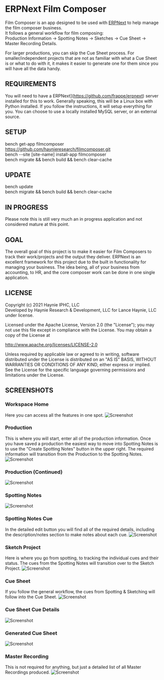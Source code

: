 # ERPNext Film Composer
Film Composer is an app designed to be used with [ERPNext](https://github.com/frappe/erpnext) to help manage the film composer business.  
It follows a general workflow for film composing:  
Production Information -> Spotting Notes -> Sketches -> Cue Sheet -> Master Recording Details.  

For larger productions, you can skip the Cue Sheet process. For smaller/independent projects that are not as familiar with what a Cue Sheet is or what to do with it, it makes it easier to generate one for them since you will have all the data handy.

## REQUIREMENTS
You will need to have a ERPNext](https://github.com/frappe/erpnext) server installed for this to work. Generally speaking, this will be a Linux box with Python installed. If you follow the instructions, it will setup everything for you. You can choose to use a locally installed MySQL server, or an external source.

## SETUP
bench get-app filmcomposer https://github.com/haynieresearch/filmcomposer.git  
bench --site [site-name] install-app filmcomposer  
bench migrate && bench build && bench clear-cache  

## UPDATE
bench update  
bench migrate && bench build && bench clear-cache

## IN PROGRESS
Please note this is still very much an in progress application and not considered mature at this point.

## GOAL
The overall goal of this project is to make it easier for Film Composers to track their work/projects and the output they deliver. ERPNext is an excellent framework for this project due to the built in functionality for managing your business. The idea being, all of your business from accounting, to HR, and the core composer work can be done in one single application.

## LICENSE
Copyright (c) 2021 Haynie IPHC, LLC\
Developed by Haynie Research & Development, LLC for Lance Haynie, LLC under license.

Licensed under the Apache License, Version 2.0 (the "License");
you may not use this file except in compliance with the License.
You may obtain a copy of the License at

<http://www.apache.org/licenses/LICENSE-2.0>

Unless required by applicable law or agreed to in writing, software
distributed under the License is distributed on an "AS IS" BASIS,
WITHOUT WARRANTIES OR CONDITIONS OF ANY KIND, either express or implied.
See the License for the specific language governing permissions and
limitations under the License.

## SCREENSHOTS

### Workspace Home
Here you can access all the features in one spot.
![Screenshot](https://raw.githubusercontent.com/haynieresearch/filmcomposer/master/screenshots/screenshot01.png)  

### Production
This is where you will start, enter all of the production information. Once you have saved a production the easiest way to move into Spotting Notes is to use the "Create Spotting Notes" button in the upper right. The required information will transition from the Production to the Spotting Notes.
![Screenshot](https://raw.githubusercontent.com/haynieresearch/filmcomposer/master/screenshots/screenshot02.png)  


### Production (Continued)
![Screenshot](https://raw.githubusercontent.com/haynieresearch/filmcomposer/master/screenshots/screenshot03.png)  


### Spotting Notes  
![Screenshot](https://raw.githubusercontent.com/haynieresearch/filmcomposer/master/screenshots/screenshot04.png)  


### Spotting Notes Cue
In the detailed edit button you will find all of the required details, including the description/notes section to make notes about each cue.
![Screenshot](https://raw.githubusercontent.com/haynieresearch/filmcomposer/master/screenshots/screenshot05.png)  


### Sketch Project
Here is where you go from spotting, to tracking the individual cues and their status. The cues from the Spotting Notes will transition over to the Sketch Project.
![Screenshot](https://raw.githubusercontent.com/haynieresearch/filmcomposer/master/screenshots/screenshot06.png)  


### Cue Sheet
If you follow the general workflow, the cues from Spotting & Sketching will follow into the Cue Sheet.
![Screenshot](https://raw.githubusercontent.com/haynieresearch/filmcomposer/master/screenshots/screenshot07.png)  


### Cue Sheet Cue Details
![Screenshot](https://raw.githubusercontent.com/haynieresearch/filmcomposer/master/screenshots/screenshot08.png)  


### Generated Cue Sheet
![Screenshot](https://raw.githubusercontent.com/haynieresearch/filmcomposer/master/screenshots/screenshot09.png)  


### Master Recording
This is not required for anything, but just a detailed list of all Master Recordings produced.
![Screenshot](https://raw.githubusercontent.com/haynieresearch/filmcomposer/master/screenshots/screenshot10.png)
